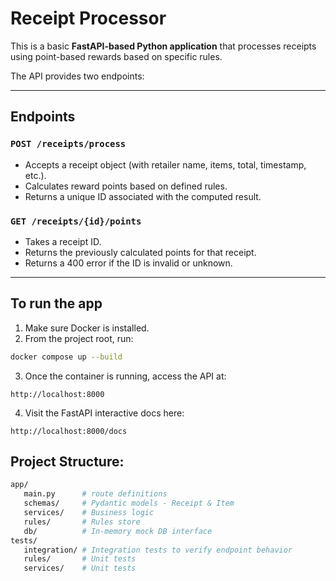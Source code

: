 # Receipt Processor

This is a basic **FastAPI-based Python application** that processes receipts using point-based rewards based on specific rules.

The API provides two endpoints:

---

## Endpoints

### `POST /receipts/process`

- Accepts a receipt object (with retailer name, items, total, timestamp, etc.).
- Calculates reward points based on defined rules.
- Returns a unique ID associated with the computed result.

### `GET /receipts/{id}/points`

- Takes a receipt ID.
- Returns the previously calculated points for that receipt.
- Returns a 400 error if the ID is invalid or unknown.

---

## To run the app

1. Make sure Docker is installed.
2. From the project root, run:

```bash
docker compose up --build
```

3. Once the container is running, access the API at:
```
http://localhost:8000
```

4. Visit the FastAPI interactive docs here:

```
http://localhost:8000/docs
```

## Project Structure:

```bash
app/
   main.py      # route definitions
   schemas/     # Pydantic models - Receipt & Item
   services/    # Business logic
   rules/       # Rules store
   db/          # In-memory mock DB interface
tests/
   integration/ # Integration tests to verify endpoint behavior
   rules/       # Unit tests
   services/    # Unit tests
```